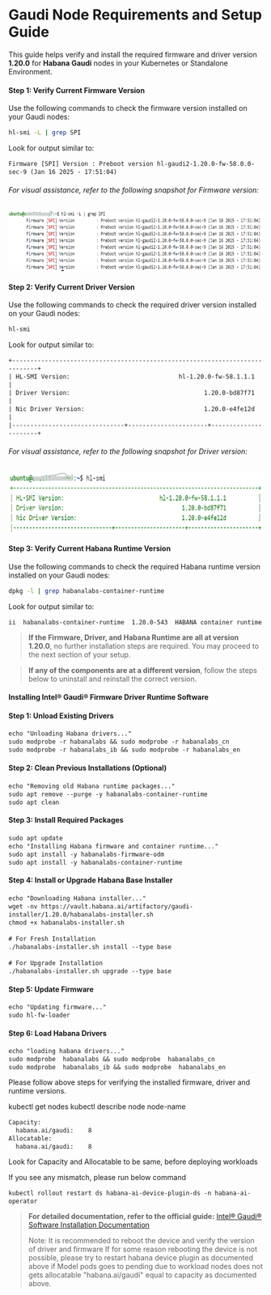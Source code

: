 # Gaudi Node Requirements and Setup Guide

This guide helps verify and install the required firmware and driver version **1.20.0** for **Habana Gaudi** nodes in your Kubernetes or Standalone Environment.
   
#### Step 1: Verify Current Firmware Version
Use the following commands to check the firmware version installed on your Gaudi nodes:

```bash
hl-smi -L | grep SPI
```
Look for output similar to:
```
Firmware [SPI] Version : Preboot version hl-gaudi2-1.20.0-fw-58.0.0-sec-9 (Jan 16 2025 - 17:51:04)
```
###### For visual assistance, refer to the following snapshot for Firmware version:

<img src="../docs/pictures/Enterprise-Inference-Gaudi-Firmware-version.png" alt="AI Inference Firmware Snapshot" width="800" height="120"/>   
   

#### Step 2: Verify Current Driver Version
Use the following commands to check the required driver version installed on your Gaudi nodes:

```bash
hl-smi 
```
Look for output similar to:
```
+-----------------------------------------------------------------------------+
| HL-SMI Version:                              hl-1.20.0-fw-58.1.1.1          |
| Driver Version:                                     1.20.0-bd87f71          |
| Nic Driver Version:                                 1.20.0-e4fe12d          |
|-------------------------------+----------------------+----------------------+
```
###### For visual assistance, refer to the following snapshot for Driver version:

<img src="../docs/pictures/Enterprise-Inference-Gaudi-Driver-version.png" alt="AI Inference Driver Snapshot" width="800" height="120"/>    
   
#### Step 3: Verify Current Habana Runtime Version
Use the following commands to check the required Habana runtime version installed on your Gaudi nodes:

```bash
dpkg -l | grep habanalabs-container-runtime
```
Look for output similar to:
```
ii  habanalabs-container-runtime  1.20.0-543  HABANA container runtime
```

>  **If the Firmware, Driver, and Habana Runtime are all at version 1.20.0**, no further installation steps are required. You may proceed to the next section of your setup.  

>  **If any of the components are at a different version**, follow the steps below to uninstall and reinstall the correct version.

#### Installing Intel® Gaudi® Firmware Driver Runtime Software

#### Step 1: Unload Existing Drivers
```
echo "Unloading Habana drivers..."
sudo modprobe -r habanalabs && sudo modprobe -r habanalabs_cn
sudo modprobe -r habanalabs_ib && sudo modprobe -r habanalabs_en
```

#### Step 2: Clean Previous Installations (Optional)
```
echo "Removing old Habana runtime packages..."
sudo apt remove --purge -y habanalabs-container-runtime
sudo apt clean
```

#### Step 3: Install Required Packages
```
sudo apt update
echo "Installing Habana firmware and container runtime..."
sudo apt install -y habanalabs-firmware-odm
sudo apt install -y habanalabs-container-runtime
```

#### Step 4: Install or Upgrade Habana Base Installer
```
echo "Downloading Habana installer..."
wget -nv https://vault.habana.ai/artifactory/gaudi-installer/1.20.0/habanalabs-installer.sh
chmod +x habanalabs-installer.sh

# For Fresh Installation
./habanalabs-installer.sh install --type base

# For Upgrade Installation
./habanalabs-installer.sh upgrade --type base
```

#### Step 5: Update Firmware
```
echo "Updating firmware..."
sudo hl-fw-loader
```

#### Step 6: Load Habana Drivers
```
echo "loading habana drivers..."
sudo modprobe  habanalabs && sudo modprobe  habanalabs_cn
sudo modprobe  habanalabs_ib && sudo modprobe  habanalabs_en
```

Please follow above steps for verifying the installed firmware, driver and runtime versions.

kubectl get nodes
kubectl describe node node-name
```
Capacity:  
  habana.ai/gaudi:    8  
Allocatable: 
  habana.ai/gaudi:    8
```
Look for Capacity and Allocatable to be same, before deploying workloads

If you see any mismatch, please run below command
```
kubectl rollout restart ds habana-ai-device-plugin-ds -n habana-ai-operator
```
> **For detailed documentation, refer to the official guide:** [Intel® Gaudi® Software Installation Documentation](https://docs.habana.ai/en/v1.20.1/Installation_Guide/Driver_Installation.html)
>
> Note: It is recommended to reboot the device and verify the version of driver and firmware
> If for some reason rebooting the device is not possible, please try to restart habana device plugin as documented above if Model pods goes to pending due to workload nodes does not gets allocatable "habana.ai/gaudi" equal  to capacity as documented above.

